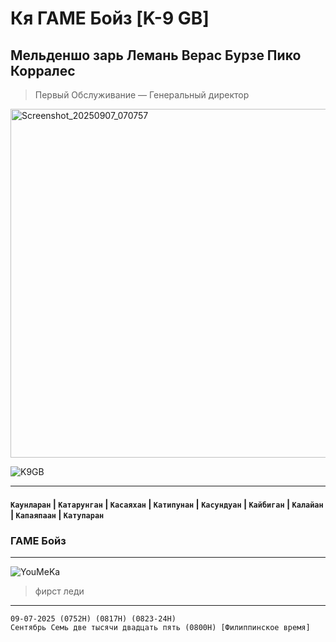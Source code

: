 # Кя ГАМЕ Бойз [K-9 GB]
## Мельденшо зарь Лемань Верас Бурзе Пико Корралес
> Первый Обслуживание — Генеральный директор
<a href="https://mczvc-biomew.github.io/mczvc">
<img width="890" height="558" alt="Screenshot_20250907_070757" src="https://github.com/user-attachments/assets/afe6f4bb-ee94-47f3-a8d7-46d09b6cf9fa" /></a>

![K9GB](k9gb-banner.png)

---
#### `Каунларан` | `Катарунган` | `Касаяхан` | `Катипунан` | `Касундуан` | `Кайбиган` | `Калайан` | `Капаяпаан` | `Катупаран`
### ГАМЕ Бойз

---
![YouMeKa](https://github.com/user-attachments/assets/f765c562-3443-4ee5-8142-d6e6bd38ede4)
> фирст леди


---
```
09-07-2025 (0752H) (0817H) (0823-24H)
Сентябрь Семь две тысячи двадцать пять (0800H) [Филиппинское время]
```

